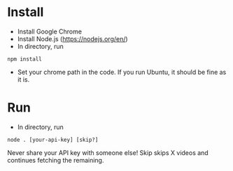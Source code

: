# Install
- Install Google Chrome
- Install Node.js (https://nodejs.org/en/)
- In directory, run
```
npm install
```
- Set your chrome path in the code. If you run Ubuntu, it should be fine as it is.

# Run
- In directory, run
```
node . [your-api-key] [skip?]
```
Never share your API key with someone else!
Skip skips X videos and continues fetching the remaining.
